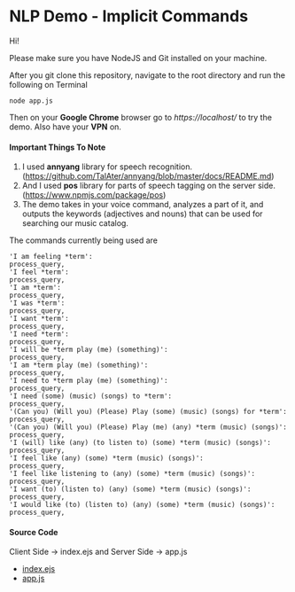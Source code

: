 # NLP Demo - Implicit Commands

Hi!

Please make sure you have NodeJS and Git installed on your machine.

After you git clone this repository, navigate to the root directory and run the following on Terminal

```
node app.js
```

Then on your **Google Chrome** browser go to *https://localhost/* to try the demo. Also have your **VPN** on.

#### Important Things To Note

1. I used **annyang** library for speech recognition. (https://github.com/TalAter/annyang/blob/master/docs/README.md)
2. And I used **pos** library for parts of speech tagging on the server side. (https://www.npmjs.com/package/pos)
3. The demo takes in your voice command, analyzes a part of it, and outputs the keywords (adjectives and nouns) that can be used for searching our music catalog.

The commands currently being used are

```
'I am feeling *term':                                                        process_query,
'I feel *term':                                                              process_query,
'I am *term':                                                                process_query,
'I was *term':                                                               process_query,
'I want *term':                                                              process_query,
'I need *term':                                                              process_query,
'I will be *term play (me) (something)':                                     process_query,
'I am *term play (me) (something)':                                          process_query,
'I need to *term play (me) (something)':                                     process_query,
'I need (some) (music) (songs) to *term':                                    process_query,
'(Can you) (Will you) (Please) Play (some) (music) (songs) for *term':       process_query,
'(Can you) (Will you) (Please) Play (me) (any) *term (music) (songs)':       process_query,
'I (will) like (any) (to listen to) (some) *term (music) (songs)':           process_query,
'I feel like (any) (some) *term (music) (songs)':                            process_query,
'I feel like listening to (any) (some) *term (music) (songs)':               process_query,
'I want (to) (listen to) (any) (some) *term (music) (songs)':                process_query,
'I would like (to) (listen to) (any) (some) *term (music) (songs)':          process_query,
```

#### Source Code

Client Side -> index.ejs and Server Side -> app.js
* [index.ejs](views/pages/index.ejs)
* [app.js](app.js)